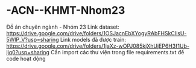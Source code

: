 # -ACN--KHMT-Nhom23
Đồ án chuyên ngành - Nhóm 23
Link dataset: https://drive.google.com/drive/folders/1OSJacnEbXYogyRAbFHSkCIisU-5WlP_V?usp=sharing
Link models đã được train: https://drive.google.com/drive/folders/1jaXz-wOPJ085kjXhUjEP6H3f1Ub-ljq0?usp=sharing
Cần import các thư viện trong file requirements.txt để code hoạt động
